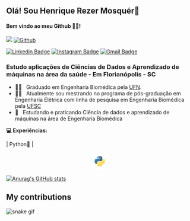 
<!-- BLOG-POST-LIST:START -->
<!-- BLOG-POST-LIST:END -->
## Olá! Sou Henrique Rezer Mosquér👋
#### Bem vindo ao meu Github 🧑‍💻!
 ![](https://visitor-badge.laobi.icu/badge?page_id=Henriquerezer.Henriquerezer)
 [![Github](https://img.shields.io/github/followers/Henriquerezer?label=Follow&style=social)](https://github.com/Henriquerezer)

[![Linkedin Badge](https://img.shields.io/badge/-HenriqueRezerMosquer-6633cc?-LinkedIn-blue?style=flat-square&logo=Linkedin&logoColor=white&link=https://www.linkedin.com/in/henrique-rezer-mosquer-39074550/)](https://www.linkedin.com/in/henrique-rezer-mosquer-39074550/)
[![Instagram Badge](https://img.shields.io/badge/-Instagram-blue?style=flat-square&logo=Instagram&logoColor=white&link=https://www.instagram.com/henrique_rezer/)](https://www.instagram.com/henrique_rezer/) 
[![Gmail Badge](https://img.shields.io/badge/-hrezermosquer75@gmail.com-6633cc?style=flat-square&logo=Gmail&logoColor=white&link=mailto:hrezermosquer75@gmail.com)](mailto:hrezermosquer75@gmail.com)


### Estudo aplicações de Ciências de Dados e Aprendizado de máquinas na área da saúde - Em Florianópolis - SC

- 👨‍🎓  &nbsp; Graduado em Engenharia Biomédica pela [UFN](https://www.ufn.edu.br/site/ensino/graduacao/engenharia-biomedica).
- 👨‍💻 &nbsp; Atualmente sou mestrando no programa de pós-graduação em Engenharia Elétrica com linha de pesquisa em Engenharia Biomédica pela [UFSC](https://ppgeel.posgrad.ufsc.br/)
- 📖 &nbsp; Estudando e praticando Ciência de dados e aprendizado de máquinas na área de Engenharia Biomédica

**💻 Experiências:**

| Python💜 |
 <p align="center">
<img src="https://raw.githubusercontent.com/github/explore/80688e429a7d4ef2fca1e82350fe8e3517d3494d/topics/python/python.png" alt="Python" height="40" style="vertical-align:top; margin:4px">

[![Anurag's GitHub stats](https://github-readme-stats.vercel.app/api?username=Henriquerezer&theme=radical)](https://github.com/Henriquerezer/github-readme-stats)



 
 ## My contributions
 
 ![snake gif](https://github.com/Henriquerezer/Henriquerezer/blob/output/github-contribution-grid-snake.gif)

